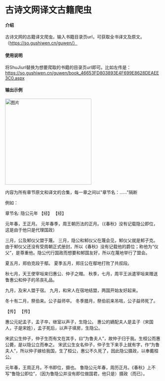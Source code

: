 # 古诗文网译文古籍爬虫

#### 介绍
古诗文网的古籍译文爬虫，输入书籍目录页url，可获取全书译文及原文。
（https://so.gushiwen.cn/guwen/）


#### 使用说明

将ShuJiurl替换为想要爬取的书籍的目录页url即可。比如左传是：https://so.gushiwen.cn/guwen/book_46653FD803893E4F699E8628DEAEE3C0.aspx


#### 输出示例
<img width="279" alt="图片" src="https://github.com/XiangRuiK/gsww/assets/61548993/aac44038-8ee8-4639-82c3-5b4185c7052f">


内容为所有章节原文和译文的合集，每一章之间以"章节名：……"隔断

例如：

章节名: 隐公元年
【经】
【经】

元年春，王正月。
元年春季，周王朝历法的正月。（《春秋》没有记载隐公即位，这是由于他只是代理国政）

三月，公及邾仪父盟于蔑。
三月，隐公和邾仪父在蔑会见，邾仪父就是邾子克。由于邾仪父还没有受周朝正式册封，所以《春秋》没有记载他的爵位；称他为“仪父”，是尊重他。隐公代行国政而想要和邾国友好，所以在蔑地举行了盟会。

夏五月，郑伯克段于鄢。
夏季五月，郑庄公在鄢地打败了共叔段。

秋七月，天王使宰咺来归惠公、仲子之赗。
秋季，七月，周平王派遣宰咺来赠送鲁惠公和仲子的吊丧礼品。

九月，及宋人盟于宿。
九月，和宋人在宿地结盟，两国开始友好起来。

冬十有二月，祭伯来。公子益师卒。
冬季腊月，祭伯前来吊唁，公子益师死了。

【传】
【传】

惠公元妃孟子，孟子卒，继室以声子，生隐公。
惠公的嫡配夫人是孟子（宋国人，子是宋姓），孟子死后，以声子填房，生隐公。

宋武公生仲子，仲子生而有文在其手，曰“为鲁夫人”，故仲子归于我。生桓公而惠公薨，是以隐公立而奉之。
宋武公生女名仲子，仲子生下来手上就有字，作“为鲁夫人”，所以仲子嫁给我国，生了桓公，惠公不久死了，因此隐公摄政，以奉戴桓公。

元年春，王周正月。不书即位，摄也。
鲁隐公元年春，周历正月。《春秋》上不写“鲁隐公即位”，（因为鲁隐公并没有即位做国君，他只是）摄政（而已）。

